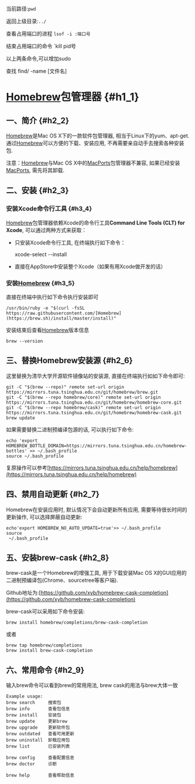 当前路径:`pwd`

返回上级目录:`../`

查看占用端口的进程 `lsof -i :端口号`

结束占用端口的命令 \`kill pid号

以上两条命令,可以增加sudo

查找  find/ -name \[文件名\]

# [Homebrew](https://brew.sh/)包管理器 {#h1_1}

## 一、简介 {#h2_2}

[Homebrew](https://brew.sh/)是Mac OS X下的一款软件包管理器, 相当于Linux下的yum、apt-get. 通过[Homebrew](https://brew.sh/)可以方便的下载、安装应用, 不再需要亲自动手去搜索各种安装包.

注意：[Homebrew](https://brew.sh/)与Mac OS X中的[MacPorts](https://www.macports.org/)包管理器不兼容, 如果已经安装[MacPorts](https://www.macports.org/), 需先将其卸载.

## 二、安装 {#h2_3}

### 安装Xcode命令行工具 {#h3_4}

[Homebrew](https://brew.sh/)包管理器依赖Xcode的命令行工具**Command Line Tools \(CLT\) for Xcode**, 可以通过两种方式来获取：

* 只安装Xcode命令行工具, 在终端执行如下命令：

  xcode-select --install

* 直接在AppStore中安装整个Xcode（如果有用Xcode做开发的话）

### 安装[Homebrew](https://brew.sh/) {#h3_5}

直接在终端中执行如下命令执行安装即可

```
/usr/bin/ruby -e "$(curl -fsSL https://raw.githubusercontent.com/[Homebrew](https://brew.sh)/install/master/install)"
```

安装结束后查看[Homebrew](https://brew.sh/)版本信息

```
brew --version
```

## 三、替换Homebrew安装源 {#h2_6}

这里替换为清华大学开源软件镜像站的安装源, 直接在终端执行如如下命令即可:

```
git -C "$(brew --repo)" remote set-url origin https://mirrors.tuna.tsinghua.edu.cn/git/homebrew/brew.git
git -C "$(brew --repo homebrew/core)" remote set-url origin https://mirrors.tuna.tsinghua.edu.cn/git/homebrew/homebrew-core.git
git -C "$(brew --repo homebrew/cask)" remote set-url origin https://mirrors.tuna.tsinghua.edu.cn/git/homebrew/homebrew-cask.git
brew update
```

如果需要替换二进制预编译包源的话, 可以执行如下命令:

```
echo 'export HOMEBREW_BOTTLE_DOMAIN=https://mirrors.tuna.tsinghua.edu.cn/homebrew-bottles' >> ~/.bash_profile
source ~/.bash_profile
```

复原操作可以参考[https://mirrors.tuna.tsinghua.edu.cn/help/homebrew](https://mirrors.tuna.tsinghua.edu.cn/help/homebrew)

## 四、禁用自动更新 {#h2_7}

Homebrew在安装应用时, 默认情况下会自动更新所有应用, 需要等待很长时间的更新操作, 可以选择屏蔽自动更新:

```
echo'export HOMEBREW_NO_AUTO_UPDATE=true'>> ~/.bash_profile
source
 ~/.bash_profile
```

## 五、安装brew-cask {#h2_8}

brew-cask是一个Homebrew的增强工具, 用于下载安装Mac OS X的GUI应用的二进制预编译包\(Chrome、sourcetree等客户端\).

Github地址为:[https://github.com/xyb/homebrew-cask-completion](https://github.com/xyb/homebrew-cask-completion)

brew-cask可以采用如下命令安装:

```
brew install homebrew/completions/brew-cask-completion
```

或者

```
brew tap homebrew/completions
brew install brew-cask-completion
```

## 六、常用命令 {#h2_9}

输入brew命令可以看到brew的常用用法, brew cask的用法与brew大体一致

```
Example usage:
brew search     搜索包
brew info       查看包信息
brew install    安装包
brew update     更新brew
brew upgrade    更新软件包
brew outdated   查看可用更新
brew uninstall  卸载应用包
brew list       已安装列表

brew config     查看配置信息
brew doctor     诊断

brew help       查看帮助信息
```



